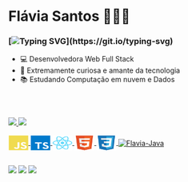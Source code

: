 # Flávia Santos 👩‍💻🤓

### [![Typing SVG](https://readme-typing-svg.herokuapp.com?duration=3191&color=CFCECB&center=falso&vCenter=falso&lines=Ol%C3%A1+%F0%9F%91%8B+Seja+Muito+Bem-vindo(a);Ao+Meu+Perfil,+Fique+A+Vontade!)](https://git.io/typing-svg)

- 💻 Desenvolvedora Web Full Stack
- 🔭 Extremamente curiosa e amante da tecnologia  
- 📚 Estudando Computação em nuvem e Dados

<br><br>

<div>
    <a href="https://github.com/ffernanda85/" >
    <img height="180em" src="https://github-readme-stats.vercel.app/api?username=ffernanda85&show_icons=true&theme=dracula&include_all_commits=true&count_private=true">
    <img height="180em" src="https://github-readme-stats.vercel.app/api/top-langs/?username=ffernanda85&layout=compact&langs_count=16&theme=dracula">
</div>
<br>
<div>
  <img align="center" alt="Flavia-Js" height="30" width="40" src="https://raw.githubusercontent.com/devicons/devicon/master/icons/javascript/javascript-plain.svg" >
  <img align="center" alt="Flavia-Ts" height="30" width="40" src="https://raw.githubusercontent.com/devicons/devicon/master/icons/typescript/typescript-plain.svg" >
  <img align="center" alt="Flavia-React" height="30" width="40" src="https://raw.githubusercontent.com/devicons/devicon/master/icons/react/react-original.svg" >
  <img align="center" alt="Flavia-Html" height="30" width="40" src="https://raw.githubusercontent.com/devicons/devicon/master/icons/html5/html5-original.svg" >
  <img align="center" alt="Flavia-Css" height="30" width="40" src="https://raw.githubusercontent.com/devicons/devicon/master/icons/css3/css3-original.svg" >
  <img align="center" alt="Flavia-Java" height="30" width="40" src="https://cdn.jsdelivr.net/gh/devicons/devicon/icons/java/java-original-wordmark.svg" />
</div>
          
##
  
<div>
  <a href="https://www.linkedin.com/in/flavia-santos-dev/" target="_blank" ><img src="https://img.shields.io/badge/-LinkedIn-%230077B5?style=for-the-badge&logo=linkedin&logoColor=white" target="_blank"></a>
  <a href="mailto:contato@f.fernanda85" target="_blank" ><img src="https://img.shields.io/badge/Gmail-D14836?style=for-the-badge&logo=gmail&logoColor=white" target="_blank"></a>
  <a href="https://www.instagram.com/flavia_fernanda85/" target="_blank" ><img src="https://img.shields.io/badge/-Instagram-%23E4405F?style=for-the-badge&logo=instagram&logoColor=white" target="_blank"></a>
</div>
  
